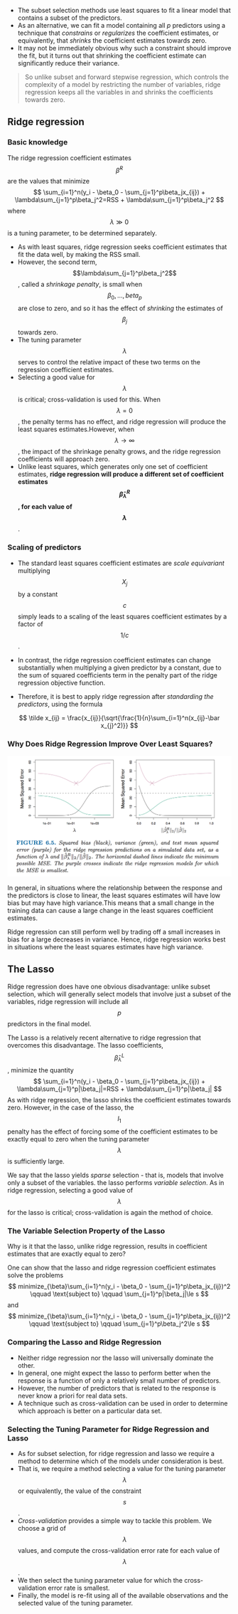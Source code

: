 * The subset selection methods use least squares to fit a linear model that contains a subset of the predictors.
* As an alternative, we can fit a model containing all *p* predictors using a technique that *constrains* or *regularizes* the coefficient estimates, or equivalently, that *shrinks* the coefficient estimates towards zero.
* It may not be immediately obvious why such a constraint should improve the fit, but it turns out that shrinking the coefficient estimate can significantly reduce their variance.

>So unlike subset and forward stepwise regression, which controls the complexity of a model by restricting the number of variables, ridge regression keeps all the variables in and shrinks the coefficients towards zero.

## Ridge regression

### Basic knowledge

The ridge regression coefficient estimates $$\hat \beta^R$$ are the values that minimize
$$
\sum_{i=1}^n(y_i - \beta_0 - \sum_{j=1}^p\beta_jx_{ij}) + \lambda\sum_{j=1}^p\beta_j^2=RSS + \lambda\sum_{j=1}^p\beta_j^2
$$
where $$\lambda \gg 0$$ is a tuning parameter, to be determined separately.

* As with least squares, ridge regression seeks coefficient estimates that fit the data well, by making the RSS small.
* However, the second term, $$\lambda\sum_{j=1}^p\beta_j^2$$, called a *shrinkage penalty*, is small when $$\beta_0, \ldots,beta_p$$ are close to zero, and so it has the effect of *shrinking* the estimates of $$\beta_j$$ towards zero.
* The tuning parameter $$\lambda$$ serves to control the relative impact of these two terms on the regression coefficient estimates.
* Selecting a good value for $$\lambda$$ is critical; cross-validation is used for this. When $$\lambda=0$$, the penalty terms has no effect, and ridge regression will produce the least squares estimates.However, when $$\lambda \to \infty$$, the impact of the shrinkage penalty grows, and the ridge regression coefficients will approach zero.
* Unlike least squares, which generates only one set of coefficient estimates, **ridge regression will produce a different set of coefficient estimates $$\hat \beta_{\lambda}^R$$, for each value of $$\lambda$$**.

### Scaling of predictors

* The standard least squares coefficient estimates are *scale equivariant* multiplying $$X_j$$ by a constant $$c$$ simply leads to a scaling of the least squares coefficient estimates by a factor of $$1/c$$.

* In contrast, the ridge regression coefficient estimates can change substantially when multiplying a given predictor by a constant, due to the sum of squared coefficients term in the penalty part of the ridge regression objective function.

* Therefore, it is best to apply ridge regression after *standarding the predictors*, using the formula

$$
\tilde x_{ij} = \frac{x_{ij}}{\sqrt{\frac{1}{n}\sum_{i=1}^n(x_{ij}-\bar x_{j}^2)}}
$$

### Why Does Ridge Regression Improve Over Least Squares?

![](figure_6.5.png)

In general, in situations where the relationship between the response and the predictors is close to linear, the least squares estimates will have low bias but may have high variance.This means that a small change in the training data can cause a large change in the least squares coefficient estimates.

Ridge regression can still perform well by trading off a small increases in bias for a large decreases in variance. Hence, ridge regression works best in situations where the least squares estimates have high variance.

## The Lasso

Ridge regression does have one obvious disadvantage: unlike subset selection, which will generally select models that involve just a subset of the variables, ridge regression will include all $$p$$ predictors in the final model.

The Lasso is a relatively recent alternative to ridge regression that overcomes this disadvantage. The lasso coefficients, $$\hat \beta_{\lambda}^L$$, minimize the quantity
$$
\sum_{i=1}^n(y_i - \beta_0 - \sum_{j=1}^p\beta_jx_{ij}) + \lambda\sum_{j=1}^p|\beta_j|=RSS + \lambda\sum_{j=1}^p|\beta_j|
$$
As with ridge regression, the lasso shrinks the coefficient estimates towards zero. However, in the case of the lasso, the $$l_1$$ penalty has the effect of forcing some of the coefficient estimates to be exactly equal to zero when the tuning parameter $$\lambda$$ is sufficiently large.

We say that the lasso yields *sparse* selection - that is, models that involve only a subset of the variables. the lasso performs *variable selection*. As in ridge regression, selecting a good value of $$\lambda$$ for the lasso is critical; cross-validation is again the method of choice.

### The Variable Selection Property of the Lasso

Why is it that the lasso, unlike ridge regression, results in coefficient estimates that are exactly equal to zero?

One can show that the lasso and ridge regression coefficient estimates solve the problems
$$
minimize_{\beta}\sum_{i=1}^n(y_i - \beta_0 - \sum_{j=1}^p\beta_jx_{ij})^2 \qquad \text{subject to} \qquad \sum_{j=1}^p|\beta_j|\le s
$$
and
$$
minimize_{\beta}\sum_{i=1}^n(y_i - \beta_0 - \sum_{j=1}^p\beta_jx_{ij})^2 \qquad \text{subject to} \qquad \sum_{j=1}^p\beta_j^2\le s
$$

### Comparing the Lasso and Ridge Regression

* Neither ridge regression nor the lasso will universally dominate the other.
* In general, one might expect the lasso to perform better when the response is a function of only a relatively small number of predictors.
* However, the number of predictors that is related to the response is never know a priori for real data sets.
* A technique such as cross-validation can be used in order to determine which approach is better on a particular data set.

###  Selecting the Tuning Parameter for Ridge Regression and Lasso

* As for subset selection, for ridge regression and lasso we require a method to determine which of the models under consideration is best.
* That is, we require a method selecting a value for the tuning parameter $$\lambda$$ or equivalently, the value of the constraint $$s$$.
* *Cross-validation* provides a simple way to tackle this problem. We choose a grid of $$\lambda$$ values, and compute the cross-validation error rate for each value of $$\lambda$$.
* We then select the tuning parameter value for which the cross-validation error rate is smallest.
* Finally, the model is re-fit using all of the available observations and the selected value of the tuning parameter.
